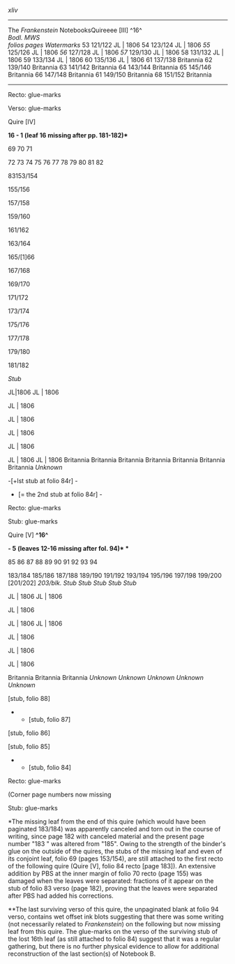 *xliv*

  -------------------------------------- ------------ --------------
  The *Frankenstein* NotebooksQuireeee   [III] ^16^   
  *Bodl.*                                *MWS*        
  *folios*                               *pages*      *Watermarks*
  53                                     121/122      JL | 1806
  54                                     123/124      JL | 1806
  *55*                                   125/126      JL | 1806
  *56*                                   127/128      JL | 1806
  *57*                                   129/130      JL | 1806
  58                                     131/132      JL | 1806
  59                                     133/134      JL | 1806
  60                                     135/136      JL | 1806
  61                                     137/138      Britannia
  62                                     139/140      Britannia
  63                                     141/142      Britannia
  64                                     143/144      Britannia
  65                                     145/146      Britannia
  66                                     147/148      Britannia
  61                                     149/150      Britannia
  68                                     151/152      Britannia
  -------------------------------------- ------------ --------------

Recto: glue-marks

Verso: glue-marks

Quire [IV]

**16 - 1 (leaf 16 missing after pp. 181-182)\***

69 70 71

72 73 74 75 76 77 78 79 80 81 82

83153/154

155/156

157/158

159/160

161/162

163/164

165/[1]66

167/168

169/170

171/172

173/174

175/176

177/178

179/180

181/182

*Stub*

JL|1806 JL | 1806

JL | 1806

JL | 1806

JL | 1806

JL | 1806

JL | 1806 JL | 1806 Britannia Britannia Britannia Britannia Britannia
Britannia Britannia *Unknown*

-[+lst stub at folio 84r] -

- [= the 2nd stub at folio 84r] -

Recto: glue-marks

Stub: glue-marks

Quire [V] **^16^**

**- 5 (leaves 12-16 missing after fol. 94)\* \***

85 86 87 88 89 90 91 92 93 94

183/184 185/186 187/188 189/190 191/192 193/194 195/196 197/198 199/200
[201/202] *203/blk. Stub Stub Stub Stub Stub*

JL | 1806 JL | 1806

JL | 1806

JL | 1806 JL | 1806

JL | 1806

JL | 1806

JL | 1806

Britannia Britannia Britannia *Unknown Unknown Unknown Unknown Unknown*

[stub, folio 88]

- - [stub, folio 87]

[stub, folio 86]

[stub, folio 85]

- - [stub, folio 84]

Recto: glue-marks

(Corner page numbers now missing

Stub: glue-marks

\*The missing leaf from the end of this quire (which would have been
paginated 183/184) was apparently canceled and torn out in the course of
writing, since page 182 with canceled material and the present page
number "183 " was altered from "185". Owing to the strength of the
binder's glue on the outside of the quires, the stubs of the missing
leaf and even of its conjoint leaf, folio 69 (pages 153/154), are still
attached to the first recto of the following quire (Quire [V], folio 84
recto [page 183]). An extensive addition by PBS at the inner margin of
folio 70 recto (page 155) was damaged when the leaves were separated:
fractions of it appear on the stub of folio 83 verso (page 182), proving
that the leaves were separated after PBS had added his corrections.

\*\*The last surviving verso of this quire, the unpaginated blank at
folio 94 verso, contains wet offset ink blots suggesting that there was
some writing (not necessarily related to *Frankenstein*) on the
following but now missing leaf from this quire. The glue-marks on the
verso of the surviving stub of the lost 16th leaf (as still attached to
folio 84) suggest that it was a regular gathering, but there is no
further physical evidence to allow for additional reconstruction of the
last section(s) of Notebook B.


